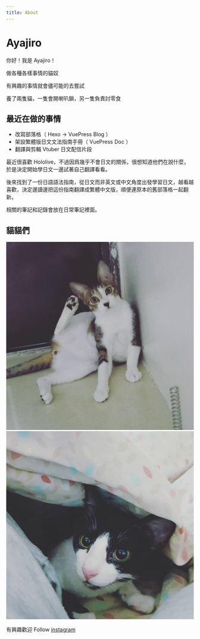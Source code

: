 ```yaml
---
title: About
---
```


<h1 class="index_title">Ayajiro</h1>

你好！我是 Ayajiro！

做各種各樣事情的貓奴

有興趣的事情就會儘可能的去嘗試

養了兩隻貓，一隻會開喇叭鎖，另一隻負責討零食

## 最近在做的事情

- 改寫部落格（ Hexo -> VuePress Blog ）
- 架設繁體版日文文法指南手冊（ VuePress Doc ）
- 翻譯與剪輯 Vtuber 日文配信片段

最近很喜歡 Hololive，不過因爲幾乎不會日文的關係，很想知道他們在說什麼，於是決定開始學日文一邊試著自己翻譯看看。
<!-- [我對學習日文的看法](/jplear/) -->

後來找到了一份日語語法指南，從日文而非英文或中文角度出發學習日文，越看越喜歡，決定邊讀邊把這份指南翻譯成繁體中文版，順便連原本的舊部落格一起翻新。

相關的筆記和記錄會放在日常筆記裡面。

<ContentCenter/>


## 貓貓們

![](/he.jpg)
![](/she.jpg)

有興趣歡迎 Follow [instagram](https://www.instagram.com/moe_daikichi/)
   
<style lang="stylus" scoped>
p
   font-size 18px
@media (max-width: $MQMobile)
    p
      text-align left
    .index_title
      margin-top 0 !important
      text-align left

</style>